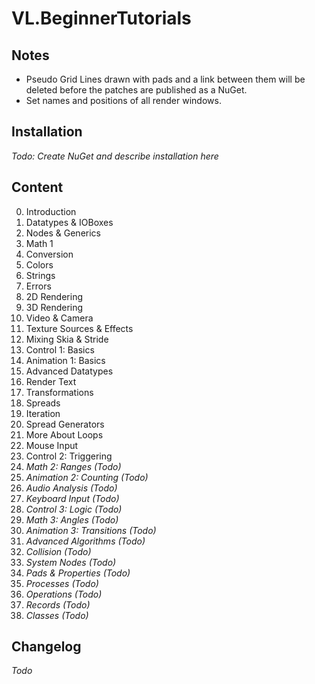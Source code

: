 # VL.BeginnerTutorials

## Notes
- Pseudo Grid Lines drawn with pads and a link between them will be deleted before the patches are published as a NuGet.
- Set names and positions of all render windows.

## Installation
*Todo: Create NuGet and describe installation here*

## Content
0. Introduction
1. Datatypes & IOBoxes
2. Nodes & Generics
3. Math 1
4. Conversion
5. Colors
6. Strings
7. Errors
8. 2D Rendering
9. 3D Rendering
10. Video & Camera
11. Texture Sources & Effects
12. Mixing Skia & Stride
13. Control 1: Basics
14. Animation 1: Basics
15. Advanced Datatypes
16. Render Text
17. Transformations
18. Spreads
19. Iteration
20. Spread Generators
21. More About Loops
22. Mouse Input
23. Control 2: Triggering
24. *Math 2: Ranges (Todo)*
25. *Animation 2: Counting (Todo)*
26. *Audio Analysis (Todo)*
27. *Keyboard Input (Todo)*
28. *Control 3: Logic (Todo)*
29. *Math 3: Angles (Todo)*
30. *Animation 3: Transitions (Todo)*
31. *Advanced Algorithms (Todo)*
32. *Collision (Todo)*
33. *System Nodes (Todo)*
34. *Pads & Properties (Todo)*
35. *Processes (Todo)*
36. *Operations (Todo)*
37. *Records (Todo)*
38. *Classes (Todo)*

## Changelog
*Todo*
